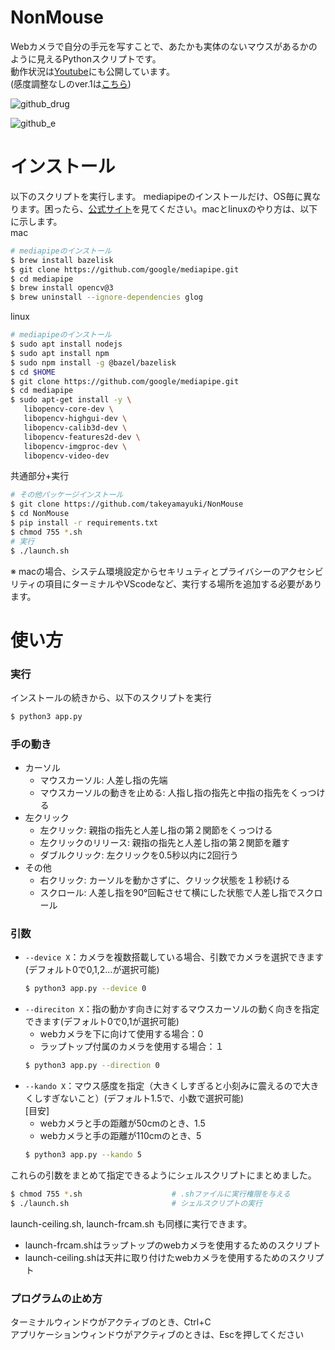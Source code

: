 # NonMouse

Webカメラで自分の手元を写すことで、あたかも実体のないマウスがあるかのように見えるPythonスクリプトです。     
動作状況は[Youtube](https://youtu.be/ufvOJUTCF8M)にも公開しています。  
(感度調整なしのver.1は[こちら](https://github.com/takeyamayuki/NonMouse))   

![github_drug](https://user-images.githubusercontent.com/22733958/129838994-f1499648-a179-4e0d-a62f-a4d983ba380a.gif)  

![github_e](https://user-images.githubusercontent.com/22733958/129839012-82915bcf-10a5-49d1-8e03-e4f0def7b778.gif)  


# インストール

以下のスクリプトを実行します。
mediapipeのインストールだけ、OS毎に異なります。困ったら、[公式サイト](https://google.github.io/mediapipe/getting_started/install.html)を見てください。macとlinuxのやり方は、以下に示します。  
mac
```sh
# mediapipeのインストール
$ brew install bazelisk 
$ git clone https://github.com/google/mediapipe.git 
$ cd mediapipe 
$ brew install opencv@3 
$ brew uninstall --ignore-dependencies glog 
```
linux
```sh
# mediapipeのインストール
$ sudo apt install nodejs 
$ sudo apt install npm 
$ sudo npm install -g @bazel/bazelisk 
$ cd $HOME
$ git clone https://github.com/google/mediapipe.git 
$ cd mediapipe 
$ sudo apt-get install -y \ 
   libopencv-core-dev \ 
   libopencv-highgui-dev \ 
   libopencv-calib3d-dev \ 
   libopencv-features2d-dev \ 
   libopencv-imgproc-dev \ 
   libopencv-video-dev 
```
共通部分+実行
```sh
# その他パッケージインストール 
$ git clone https://github.com/takeyamayuki/NonMouse
$ cd NonMouse
$ pip install -r requirements.txt
$ chmod 755 *.sh
# 実行
$ ./launch.sh
```

※ macの場合、システム環境設定からセキリュティとプライバシーのアクセシビリティの項目にターミナルやVScodeなど、実行する場所を追加する必要があります。

# 使い方
### 実行
インストールの続きから、以下のスクリプトを実行
```sh
$ python3 app.py
```

### 手の動き
* カーソル
   * マウスカーソル: 人差し指の先端  
   * マウスカーソルの動きを止める: 人指し指の指先と中指の指先をくっつける   
* 左クリック
   * 左クリック: 親指の指先と人差し指の第２関節をくっつける
   * 左クリックのリリース: 親指の指先と人差し指の第２関節を離す  
   * ダブルクリック: 左クリックを0.5秒以内に2回行う
* その他
   * 右クリック: カーソルを動かさずに、クリック状態を１秒続ける
   * スクロール: 人差し指を90°回転させて横にした状態で人差し指でスクロール

### 引数
* `--device X`：カメラを複数搭載している場合、引数でカメラを選択できます(デフォルト0で0,1,2...が選択可能)  
   ```sh
   $ python3 app.py --device 0
   ```
* `--direciton X`：指の動かす向きに対するマウスカーソルの動く向きを指定できます(デフォルト0で0,1が選択可能)  
    * webカメラを下に向けて使用する場合：0     
    * ラップトップ付属のカメラを使用する場合：１    
   ```sh
   $ python3 app.py --direction 0
   ```
* `--kando X`：マウス感度を指定（大きくしすぎると小刻みに震えるので大きくしすぎないこと）(デフォルト1.5で、小数で選択可能)  
[目安]
    * webカメラと手の距離が50cmのとき、1.5
    * webカメラと手の距離が110cmのとき、5
   ```sh
   $ python3 app.py --kando 5
   ```
これらの引数をまとめて指定できるようにシェルスクリプトにまとめました。  
```sh
$ chmod 755 *.sh                    # .shファイルに実行権限を与える
$ ./launch.sh                       # シェルスクリプトの実行
```
launch-ceiling.sh, launch-frcam.sh も同様に実行できます。
* launch-frcam.shはラップトップのwebカメラを使用するためのスクリプト  
* launch-ceiling.shは天井に取り付けたwebカメラを使用するためのスクリプト
### プログラムの止め方
ターミナルウィンドウがアクティブのとき、Ctrl+C  
アプリケーションウィンドウがアクティブのときは、Escを押してください  
